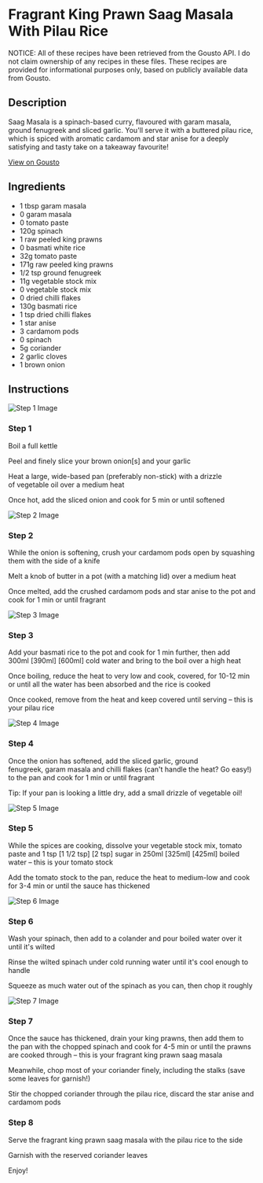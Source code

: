 # Fragrant King Prawn Saag Masala With Pilau Rice

NOTICE: All of these recipes have been retrieved from the Gousto API. I do not claim ownership of any recipes in these files. These recipes are provided for informational purposes only, based on publicly available data from Gousto.

## Description

Saag Masala is a spinach-based curry, flavoured with garam masala, ground fenugreek and sliced garlic. You'll serve it with a buttered pilau rice, which is spiced with aromatic cardamom and star anise for a deeply satisfying and tasty take on a takeaway favourite!

[View on Gousto](https://www.gousto.co.uk/recipes/cookbook/fragrant-prawn-saag-masala-pilau-rice)

## Ingredients

- 1 tbsp garam masala
- 0 garam masala
- 0 tomato paste
- 120g spinach
- 1 raw peeled king prawns
- 0 basmati white rice
- 32g tomato paste 
- 171g raw peeled king prawns	
- 1/2 tsp ground fenugreek
- 11g vegetable stock mix
- 0 vegetable stock mix
- 0 dried chilli flakes
- 130g basmati rice
- 1 tsp dried chilli flakes
- 1 star anise
- 3 cardamom pods
- 0 spinach
- 5g coriander
- 2 garlic cloves
- 1 brown onion

## Instructions

![Step 1 Image](https://production-media.gousto.co.uk/cms/recipe-step-image/2392-Step-1-x200.jpg)

### Step 1

Boil a full kettle

Peel and finely slice your brown onion[s] and your garlic

Heat a large, wide-based pan (preferably non-stick) with a drizzle of vegetable oil over a medium heat

Once hot, add the sliced onion and cook for 5 min or until softened

![Step 2 Image](https://production-media.gousto.co.uk/cms/recipe-step-image/2392-Step-2-x200.jpg)

### Step 2

While the onion is softening, crush your cardamom pods open by squashing them with the side of a knife

Melt a knob of butter in a pot (with a matching lid) over a medium heat

Once melted, add the crushed cardamom pods and star anise to the pot and cook for 1 min or until fragrant

![Step 3 Image](https://production-media.gousto.co.uk/cms/recipe-step-image/2392-Step-3-x200.jpg)

### Step 3

Add your basmati rice to the pot and cook for 1 min further, then add 300ml <span class="text-purple">[390ml]</span> <span class="text-danger">[600ml]</span> cold water and bring to the boil over a high heat

Once boiling, reduce the heat to very low and cook, covered, for 10-12 min or until all the water has been absorbed and the rice is cooked

Once cooked, remove from the heat and keep covered until serving – this is your pilau rice

![Step 4 Image](https://production-media.gousto.co.uk/cms/recipe-step-image/2392-Step-4-x200.jpg)

### Step 4

Once the onion has softened, add the sliced garlic, ground fenugreek, garam masala and chilli flakes (can't handle the heat? Go easy!) to the pan and cook for 1 min or until fragrant

Tip: If your pan is looking a little dry, add a small drizzle of vegetable oil!

![Step 5 Image](https://production-media.gousto.co.uk/cms/recipe-step-image/2392-Step-5-x200.jpg)

### Step 5

While the spices are cooking, dissolve your vegetable stock mix, tomato paste and 1 tsp <span class="text-purple">[1 1/2 tsp]</span> <span class="text-danger">[2 tsp]</span> sugar in 250ml <span class="text-purple">[325ml]</span> <span class="text-danger">[425ml]</span> boiled water – this is your tomato stock

Add the tomato stock to the pan, reduce the heat to medium-low and cook for 3-4 min or until the sauce has thickened

![Step 6 Image](https://production-media.gousto.co.uk/cms/recipe-step-image/2392-Step-6-x200.jpg)

### Step 6

Wash your spinach, then add to a colander and pour boiled water over it until it's wilted

Rinse the wilted spinach under cold running water until it's cool enough to handle

Squeeze as much water out of the spinach as you can, then chop it roughly

![Step 7 Image](https://production-media.gousto.co.uk/cms/recipe-step-image/2392-Step-7-x200.jpg)

### Step 7

Once the sauce has thickened, drain your king prawns, then add them to the pan with the chopped spinach and cook for 4-5 min or until the prawns are cooked through – this is your fragrant king prawn saag masala

Meanwhile, chop most of your coriander finely, including the stalks (save some leaves for garnish!)

Stir the chopped coriander through the pilau rice, discard the star anise and cardamom pods

### Step 8

Serve the fragrant king prawn saag masala with the pilau rice to the side

Garnish with the reserved coriander leaves

Enjoy!

